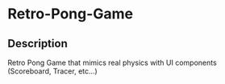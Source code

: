 # Retro-Pong-Game

## Description
Retro Pong Game that mimics real physics with UI components (Scoreboard, Tracer, etc...)
